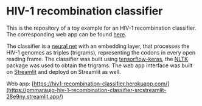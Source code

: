 # HIV-1 recombination classifier

This is the repository of a toy example for an HIV-1 recombination classifier. The corresponding web app can be found [here](https://pmmaraujo-hiv-1-recombination-classifier-srcstreamlit-28e9ny.streamlit.app/).

The classifier is a [neural net](https://raw.githubusercontent.com/PMMAraujo/HIV-1_recombination_classifier/master/src/models_files/recomb_classifier_net.png) with an embedding layer, that processes the HIV-1 genomes as triples (trigrams), representing the codons in every open reading frame.
The classifier was built using [tensorflow-keras](https://www.tensorflow.org/), the [NLTK](https://www.nltk.org/) package was used to obtain the trigrams. The web app interface was built on [Streamlit](https://www.streamlit.io/) and deployd on Streamlit as well.

Web app: [https://hiv1-recombination-classifier.herokuapp.com/](https://pmmaraujo-hiv-1-recombination-classifier-srcstreamlit-28e9ny.streamlit.app/)
